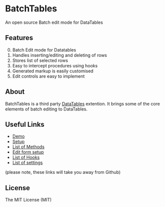 # BatchTables
An open source Batch edit mode for DataTables

Features
-------
0. Batch Edit mode for Datatables
1. Handles inserting/editing and deleting of rows
2. Stores list of selected rows
3. Easy to intercept procedures using hooks
4. Generated markup is easily customised
5. Edit controls are easy to implement

About 
-------
BatchTables is a third party [DataTables](https://www.datatables.net/) extention. It brings some of the core elements of batch editing to DataTables. 

Useful Links 
-------

* [Demo](http://batchtables.jscr01.co.uk/)
* [Setup](http://batchtables.jscr01.co.uk/pages/setup.html)
* [List of Methods](http://batchtables.jscr01.co.uk/pages/methods.html)
* [Edit form setup](http://batchtables.jscr01.co.uk/pages/editing.html)
* [List of Hooks](http://batchtables.jscr01.co.uk/pages/events.html)
* [List of settings](http://batchtables.jscr01.co.uk/pages/styles.html)

(please note, these links will take you away from Github)

License
-------
The MIT License (MIT)
